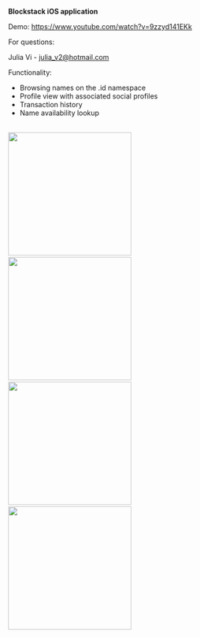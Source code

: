 
<b>Blockstack iOS application</b>


Demo:
https://www.youtube.com/watch?v=9zzyd141EKk

For questions: 

Julia Vi - julia_v2@hotmail.com

Functionality:
* Browsing names on the .id namespace
* Profile view with associated social profiles
* Transaction history
* Name availability lookup

<br/>

<div>
 <img src="https://github.com/juliavi/blockstack-browser-ios/blob/master/list.PNG" width="250"/>
 &nbsp;
 <img src="https://github.com/juliavi/blockstack-browser-ios/blob/master/search.PNG" width="250"/>
 &nbsp;
</div>

<div>
 <img src="https://github.com/juliavi/blockstack-browser-ios/blob/master/history.PNG" width="250"/>
 &nbsp;
<img src="https://github.com/juliavi/blockstack-browser-ios/blob/master/profile.PNG" width="250"/>
</div>
